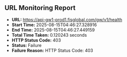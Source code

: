 ## URL Monitoring Report

- **URL:** https://api-gw1-prod1.fisglobal.com/gw/v1/health
- **Start Time:** 2025-08-15T04:46:27.328916
- **End Time:** 2025-08-15T04:46:27.449159
- **Total Time Taken:** 0.120243 seconds
- **HTTP Status Code:** 403
- **Status:** Failure
- **Failure Reason:** HTTP Status Code: 403
